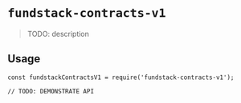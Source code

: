 # `fundstack-contracts-v1`

> TODO: description

## Usage

```
const fundstackContractsV1 = require('fundstack-contracts-v1');

// TODO: DEMONSTRATE API
```
